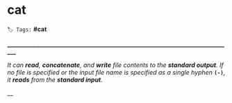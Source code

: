 # cat

`🏷️ Tags:` **\#cat**

**\_\_\_\_\_\_\_\_\_\_\_\_\_\_\_\_\_\_\_\_\_\_\_\_\_\_\_\_\_\_\_\_\_\_\_\_\_\_\_\_\_\_\_\_\_\_\_\_\_\_\_\_\_\_\_\_\_\_\_\_\_\_\_\_\_\_\_\_\_\_\_\_\_\_\_\_\_\_**

 _It can **read**, **concatenate**, and **write** file contents to the **standard output**. If no file is specified or the input file name is specified as a single hyphen_ **`(-)`**_, it **reads** from the **standard input**._

\_\_

